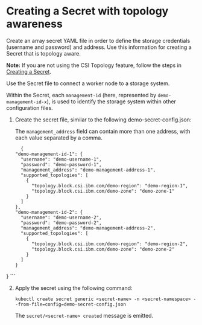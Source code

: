 # Creating a Secret with topology awareness

Create an array secret YAML file in order to define the storage credentials (username and password) and address. Use this information for creating a Secret that is topology aware.

**Note:** If you are not using the CSI Topology feature, follow the steps in [Creating a Secret](csi_ug_config_create_secret.md).

Use the Secret file to connect a worker node to a storage system.

Within the Secret, each `management-id` (here, represented by `demo-management-id-x`), is used to identify the storage system within other configuration files.

1. Create the secret file, similar to the following demo-secret-config.json:

    The `management_address` field can contain more than one address, with each value separated by a comma.

    ```
      {
    "demo-management-id-1": {
      "username": "demo-username-1",
      "password": "demo-password-1",
      "management_address": "demo-management-address-1",
      "supported_topologies": [
        {
          "topology.block.csi.ibm.com/demo-region": "demo-region-1",
          "topology.block.csi.ibm.com/demo-zone": "demo-zone-1"
        }
      ]
    },
    "demo-management-id-2": {
      "username": "demo-username-2",
      "password": "demo-password-2",
      "management_address": "demo-management-address-2",
      "supported_topologies": [
        {
          "topology.block.csi.ibm.com/demo-region": "demo-region-2",
          "topology.block.csi.ibm.com/demo-zone": "demo-zone-2"
        }
      ]
    }
  }
     ```
       
2. Apply the secret using the following command:

    `kubectl create secret generic <secret-name> -n <secret-namespace> --from-file=config=demo-secret-config.json`
    

     The `secret/<secret-name> created` message is emitted.
 
